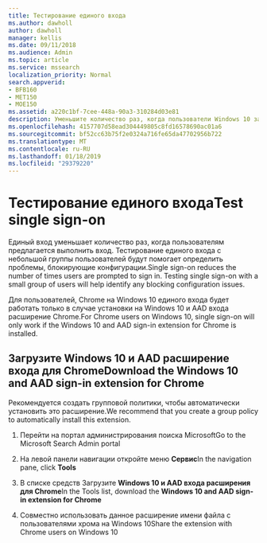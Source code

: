 ```yaml
---
title: Тестирование единого входа
ms.author: dawholl
author: dawholl
manager: kellis
ms.date: 09/11/2018
ms.audience: Admin
ms.topic: article
ms.service: mssearch
localization_priority: Normal
search.appverid:
- BFB160
- MET150
- MOE150
ms.assetid: a220c1bf-7cee-448a-90a3-310284d03e81
description: Уменьшите количество раз, когда пользователи Windows 10 запрос на вход на портал Microsoft Search и Office 365
ms.openlocfilehash: 4157707d58ead304449805c8fd16578690ac01a6
ms.sourcegitcommit: bf52cc63b75f2e0324a716fe65da47702956b722
ms.translationtype: MT
ms.contentlocale: ru-RU
ms.lasthandoff: 01/18/2019
ms.locfileid: "29379220"
---
```

# <a name="test-single-sign-on"></a><span data-ttu-id="27b78-103">Тестирование единого входа</span><span class="sxs-lookup"><span data-stu-id="27b78-103">Test single sign-on</span></span>

<span data-ttu-id="27b78-p101">Единый вход уменьшает количество раз, когда пользователям предлагается выполнить вход. Тестирование единого входа с небольшой группы пользователей будут помогает определить проблемы, блокирующие конфигурации.</span><span class="sxs-lookup"><span data-stu-id="27b78-p101">Single sign-on reduces the number of times users are prompted to sign in. Testing single sign-on with a small group of users will help identify any blocking configuration issues.</span></span> 
  
<span data-ttu-id="27b78-106">Для пользователей, Chrome на Windows 10 единого входа будет работать только в случае установки на Windows 10 и AAD входа расширение Chrome.</span><span class="sxs-lookup"><span data-stu-id="27b78-106">For Chrome users on Windows 10, single sign-on will only work if the Windows 10 and AAD sign-in extension for Chrome is installed.</span></span> 
  
## <a name="download-the-windows-10-and-aad-sign-in-extension-for-chrome"></a><span data-ttu-id="27b78-107">Загрузите Windows 10 и AAD расширение входа для Chrome</span><span class="sxs-lookup"><span data-stu-id="27b78-107">Download the Windows 10 and AAD sign-in extension for Chrome</span></span>

<span data-ttu-id="27b78-108">Рекомендуется создать групповой политики, чтобы автоматически установить это расширение.</span><span class="sxs-lookup"><span data-stu-id="27b78-108">We recommend that you create a group policy to automatically install this extension.</span></span>
  
1. <span data-ttu-id="27b78-109">Перейти на портал администрирования поиска Microsoft</span><span class="sxs-lookup"><span data-stu-id="27b78-109">Go to the Microsoft Search Admin portal</span></span>
    
2. <span data-ttu-id="27b78-110">На левой панели навигации откройте меню **Сервис**</span><span class="sxs-lookup"><span data-stu-id="27b78-110">In the navigation pane, click **Tools**</span></span>
    
3. <span data-ttu-id="27b78-111">В списке средств Загрузите **Windows 10 и AAD входа расширения для Chrome**</span><span class="sxs-lookup"><span data-stu-id="27b78-111">In the Tools list, download the **Windows 10 and AAD sign-in extension for Chrome**</span></span>
    
4. <span data-ttu-id="27b78-112">Совместно использовать данное расширение имени файла с пользователями хрома на Windows 10</span><span class="sxs-lookup"><span data-stu-id="27b78-112">Share the extension with Chrome users on Windows 10</span></span>

  

